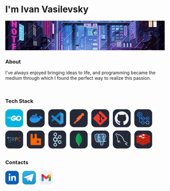 # I'm Ivan Vasilevsky

<img src="assets/anim.gif"/>

### About

I've always enjoyed bringing ideas to life, and programming became the medium through which I found the perfect way to realize this passion.</p>&nbsp;

### Tech Stack

<div>
  <img src="assets/go.svg" height="64" alt="go"/>
  <img src="assets/docker.svg" height="64" alt="docker"/>
  <img src="assets/vscode.svg" height="64" alt="vscode"/>
  <img src="assets/postman.svg" height="64" alt="postman"/>
  <img src="assets/git.svg" height="64" alt="git"/>
  <img src="assets/github.svg" height="64" alt="github"/>
  <img src="assets/actions.svg" height="64" alt="actions"/>
  <img src="assets/grpc.svg" height="64" alt="grpc"/>
  <img src="assets/rabbitmq.svg" height="64" alt="rabbitmq"/>
  <img src="assets/kafka.svg" height="64" alt="kafka"/>
  <img src="assets/mongo.svg" height="64" alt="mongo"/>
  <img src="assets/postgresql.svg" height="64" alt="postgresql"/>
  <img src="assets/mysql.svg" height="64" alt="mysql"/>
  <img src="assets/redis.svg" height="64" alt="redis"/>
</div>

### Contacts

[<img src="assets/linkedin.svg" alt="LinkedIn" height="50">](https://linkedin.com/in/ivan-vasilevsky-0978a5349)
[<img src="assets/telegram.svg" alt="telegram" height="50">](https://t.me/vasilevsky_iv)
[<img src="assets/gmail.svg" alt="gmail" height="50">](mailto:vassilevsky.ivan@gmail.com)